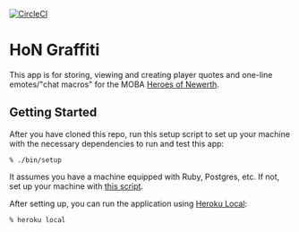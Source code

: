 [![CircleCI](https://circleci.com/gh/rjdellecese/hon-graffiti.svg?style=svg)](https://circleci.com/gh/rjdellecese/hon-graffiti)

# HoN Graffiti

This app is for storing, viewing and creating player quotes and one-line
emotes/"chat macros" for the MOBA [Heroes of Newerth].

[Heroes of Newerth]: http://www.heroresofnewerth.com/

## Getting Started

After you have cloned this repo, run this setup script to set up your machine
with the necessary dependencies to run and test this app:

    % ./bin/setup

It assumes you have a machine equipped with Ruby, Postgres, etc. If not, set up
your machine with [this script].

[this script]: https://github.com/thoughtbot/laptop

After setting up, you can run the application using [Heroku Local]:

    % heroku local

[Heroku Local]: https://devcenter.heroku.com/articles/heroku-local
